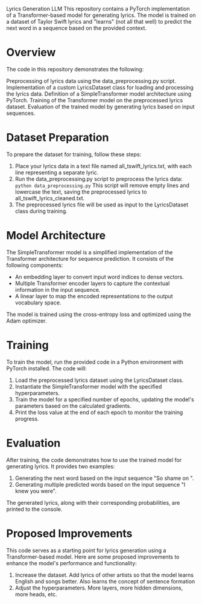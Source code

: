 Lyrics Generation LLM
This repository contains a PyTorch implementation of a Transformer-based model for generating lyrics. The model is trained on a dataset of Taylor Swift lyrics and "learns" (not all that well) to predict the next word in a sequence based on the provided context.

# Overview
The code in this repository demonstrates the following:

Preprocessing of lyrics data using the data_preprocessing.py script.
Implementation of a custom LyricsDataset class for loading and processing the lyrics data.
Definition of a SimpleTransformer model architecture using PyTorch.
Training of the Transformer model on the preprocessed lyrics dataset.
Evaluation of the trained model by generating lyrics based on input sequences.

# Dataset Preparation
To prepare the dataset for training, follow these steps:

1. Place your lyrics data in a text file named all_tswift_lyrics.txt, with each line representing a separate lyric.
2. Run the data_preprocessing.py script to preprocess the lyrics data:
```python data_preprocessing.py```
This script will remove empty lines and lowercase the text, saving the preprocessed lyrics to all_tswift_lyrics_cleaned.txt.
3. The preprocessed lyrics file will be used as input to the LyricsDataset class during training.

# Model Architecture
The SimpleTransformer model is a simplified implementation of the Transformer architecture for sequence prediction. It consists of the following components:

- An embedding layer to convert input word indices to dense vectors.
- Multiple Transformer encoder layers to capture the contextual information in the input sequence.
- A linear layer to map the encoded representations to the output vocabulary space.

The model is trained using the cross-entropy loss and optimized using the Adam optimizer.

# Training
To train the model, run the provided code in a Python environment with PyTorch installed. The code will:

1. Load the preprocessed lyrics dataset using the LyricsDataset class.
2. Instantiate the SimpleTransformer model with the specified hyperparameters.
3. Train the model for a specified number of epochs, updating the model's parameters based on the calculated gradients.
4. Print the loss value at the end of each epoch to monitor the training progress.

# Evaluation
After training, the code demonstrates how to use the trained model for generating lyrics. It provides two examples:

1. Generating the next word based on the input sequence "So shame on ".
2. Generating multiple predicted words based on the input sequence "I knew you were".

The generated lyrics, along with their corresponding probabilities, are printed to the console.

# Proposed Improvements
This code serves as a starting point for lyrics generation using a Transformer-based model. Here are some proposed improvements to enhance the model's performance and functionality:

1. Increase the dataset. Add lyrics of other artists so that the model learns English and songs better. Also learns the concept of sentence formation
2. Adjust the hyperparameters. More layers, more hidden dimensions, more heads, etc.